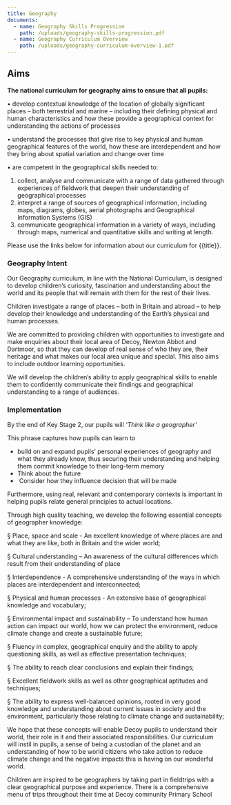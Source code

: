 ```yaml
---
title: Geography
documents:
  - name: Geography Skills Progression
    path: /uploads/geography-skills-progression.pdf
  - name: Geography Curriculum Overview
    path: /uploads/geography-curriculum-overview-1.pdf
---
```

## Aims

**The national curriculum for geography aims to ensure that all pupils:** 

•	develop contextual knowledge of the location of globally significant places – both terrestrial and marine – including their defining physical and human characteristics and how these provide a geographical context for understanding the actions of processes

•	 understand the processes that give rise to key physical and human geographical features of the world, how these are interdependent and how they bring about spatial variation and change over time 

•	are competent in the geographical skills needed to: 

1. collect, analyse and communicate with a range of data gathered through experiences of fieldwork that deepen their understanding of geographical processes 
2. interpret a range of sources of geographical information, including maps, diagrams, globes, aerial photographs and Geographical Information Systems (GIS) 
3. communicate geographical information in a variety of ways, including through maps, numerical and quantitative skills and writing at length.

Please use the links below for information about our curriculum for {{title}}.

### **Geography Intent**

Our Geography curriculum, in line with the National Curriculum, is designed to develop children’s curiosity, fascination and understanding about the world and its people that will remain with them for the rest of their lives.

Children investigate a range of places – both in Britain and abroad – to help develop their knowledge and understanding of the Earth’s physical and human processes.

We are committed to providing children with opportunities to investigate and make enquiries about their local area of Decoy, Newton Abbot and Dartmoor, so that they can develop of real sense of who they are, their heritage and what makes our local area unique and special. This also aims to include outdoor learning opportunities.

We will develop the children’s ability to apply geographical skills to enable them to confidently communicate their findings and geographical understanding to a range of audiences.

### Implementation

By the end of Key Stage 2, our pupils will *‘Think like a geographer’*

This phrase captures how pupils can learn to

* build on and expand pupils’ personal experiences of geography and what they already know, thus securing their understanding and helping them commit knowledge to their long-term memory
* Think about the future
*  Consider how they influence decision that will be made

Furthermore, using real, relevant and contemporary contexts is important in helping pupils relate general principles to actual locations.

Through high quality teaching, we develop the following essential concepts of geographer knowledge:

§ Place, space and scale - An excellent knowledge of where places are and what they are like, both in Britain and the wider world;

§ Cultural understanding – An awareness of the cultural differences which result from their understanding of place

§ Interdependence - A comprehensive understanding of the ways in which places are interdependent and interconnected;

§ Physical and human processes - An extensive base of geographical knowledge and vocabulary;

§ Environmental impact and sustainability – To understand how human action can impact our world, how we can protect the environment, reduce climate change and create a sustainable future;

§ Fluency in complex, geographical enquiry and the ability to apply questioning skills, as well as effective presentation techniques;

§ The ability to reach clear conclusions and explain their findings;

§ Excellent fieldwork skills as well as other geographical aptitudes and techniques;

§ The ability to express well-balanced opinions, rooted in very good knowledge and understanding about current issues in society and the environment, particularly those relating to climate change and sustainability;

We hope that these concepts will enable Decoy pupils to understand their world, their role in it and their associated responsibilities. Our curriculum will instil in pupils, a sense of being a custodian of the planet and an understanding of how to be world citizens who take action to reduce climate change and the negative impacts this is having on our wonderful world.

Children are inspired to be geographers by taking part in fieldtrips with a clear geographical purpose and experience. There is a comprehensive menu of trips throughout their time at Decoy community Primary School